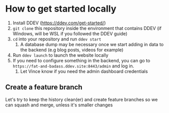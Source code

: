 # How to get started locally
1. Install DDEV (https://ddev.com/get-started/)
2. `git clone` this repository inside the environment that contains DDEV (if Windows, will be WSL if you followed the DDEV guide)
3. `cd` into your repository and run `ddev start`
    1. A database dump may be necessary once we start adding in data to the backend (e.g blog posts, videos for example)
4. Run `ddev launch` to launch the website locally
5. If you need to configure something in the backend, you can go to `https://fat-and-badass.ddev.site:8443/admin` and log in.
    1. Let Vince know if you need the admin dashboard credentials

## Create a feature branch
Let's try to keep the history clean(er) and create feature branches so we can squash and merge, unless it's smaller changes
